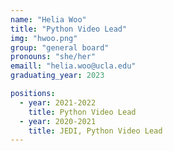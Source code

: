 ```yaml
---
name: "Helia Woo"
title: "Python Video Lead"
img: "hwoo.png"
group: "general board"
pronouns: "she/her"
emaill: "helia.woo@ucla.edu"
graduating_year: 2023

positions:
  - year: 2021-2022
    title: Python Video Lead
  - year: 2020-2021
    title: JEDI, Python Video Lead
---
```

